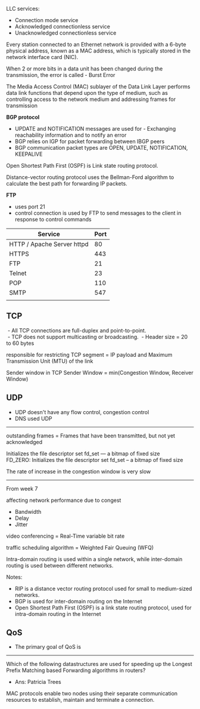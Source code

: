 



LLC services:
- Connection mode service
- Acknowledged connectionless service
- Unacknowledged connectionless service



Every station connected to an Ethernet network is provided with a 6-byte physical address, known as a MAC address, which is typically stored in the network interface card (NIC).



When 2 or more bits in a data unit has been changed during the transmission, the error is called - Burst Error



The Media Access Control (MAC) sublayer of the Data Link Layer performs data link functions that depend upon the type of medium, such as controlling access to the network medium and addressing frames for transmission


**BGP protocol**

- UPDATE and NOTIFICATION messages are used for - Exchanging reachability information and to notify an error
- BGP relies on IGP for packet forwarding between IBGP peers
- BGP communication packet types are OPEN, UPDATE, NOTIFICATION, KEEPALIVE




Open Shortest Path First (OSPF) is Link state routing protocol.


Distance-vector routing protocol uses the Bellman-Ford algorithm to calculate the best path for forwarding IP packets.



**FTP**

- uses port 21
- control connection is used by FTP to send messages to the client in response to control commands


| Service                    | Port |
| -------------------------- | ---- |
| HTTP / Apache Server httpd | 80   |
| HTTPS                      | 443  |
| FTP                        | 21   |
| Telnet                     | 23   |
| POP                        | 110  |
| SMTP                       | 547  |
|                            |      |








## TCP

 - All TCP connections are full-duplex and point-to-point.  
 - TCP does not support multicasting or broadcasting.
 - Header size = 20 to 60 bytes



responsible for restricting TCP segment = 
IP payload and Maximum Transmission Unit (MTU) of the link


Sender window in TCP
Sender Window = min(Congestion Window, Receiver Window)


## UDP

- UDP doesn't have any flow control, congestion control
-  DNS used UDP








---

outstanding frames = Frames that have been transmitted, but not yet acknowledged



Initializes the file descriptor set fd_set — a bitmap of fixed size  
FD_ZERO: Initializes the file descriptor set fd_set – a bitmap of fixed size


The rate of increase in the congestion window is very slow


---

From week 7



affecting network performance due to congest
- Bandwidth  
- Delay  
- Jitter


video conferencing = Real-Time variable bit rate

traffic scheduling algorithm = Weighted Fair Queuing (WFQ)

Intra-domain routing is used within a single network, while inter-domain routing is used between different networks.



Notes:
- RIP is a distance vector routing protocol used for small to medium-sized networks.
- BGP is used for inter-domain routing on the Internet
- Open Shortest Path First (OSPF) is  a link state routing protocol, used for intra-domain routing in the Internet




## QoS
- The primary goal of QoS is



---

Which of the following datastructures are used for speeding up the Longest Prefix Matching based Forwarding algorithms in routers?
- Ans: Patricia Trees



MAC protocols enable two nodes using their separate communication resources to establish, maintain and terminate a connection.


